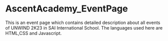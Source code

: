 # AscentAcademy_EventPage
This is an event page which contains detailed description about all events of UNWIND 2K23 in 
SAI International School.
The languages used here are HTML,CSS and Javascript.
